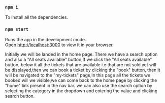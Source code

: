### `npm i`

To install all the dependencies.

### `npm start`

Runs the app in the development mode.\
Open [http://localhost:3000](http://localhost:3000) to view it in your browser.

Initially we will be landed in the home page.
There we have a search option and also a "All seats available" button,If we click the "All seats available" button, below it all the tickets that are available i.e that are not sold yet will be displayed,then we can book a ticket by clicking the "book" button, then it will be navigated to the "my-tickets" page,In this page all the tickets we booked will we visible,we can come back to the home page by clicking the "home" link present in the nav bar.
  we can also use the search option by selecting the category in the dropdown and entering the value and clicking search button.
   
